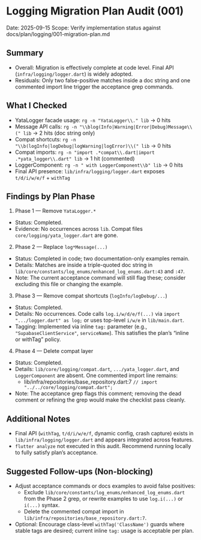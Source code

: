 # Logging Migration Plan Audit (001)

Date: 2025-09-15
Scope: Verify implementation status against docs/plan/logging/001-migration-plan.md

## Summary
- Overall: Migration is effectively complete at code level. Final API (`infra/logging/logger.dart`) is widely adopted.
- Residuals: Only two false-positive matches inside a doc string and one commented import line trigger the acceptance grep commands.

## What I Checked
- YataLogger facade usage: `rg -n "YataLogger\\." lib` → 0 hits
- Message API calls: `rg -n "\\blog(Info|Warning|Error|Debug)Message\\(" lib` → 2 hits (doc string only)
- Compat shortcuts: `rg -n "\\b(logInfo|logDebug|logWarning|logError)\\(" lib` → 0 hits
- Compat imports: `rg -n "import .*compat\\.dart|import .*yata_logger\\.dart" lib` → 1 hit (commented)
- LoggerComponent: `rg -n " with LoggerComponent\\b" lib` → 0 hits
- Final API presence: `lib/infra/logging/logger.dart` exposes `t/d/i/w/e/f` + `withTag`

## Findings by Plan Phase

1) Phase 1 — Remove `YataLogger.*`
- Status: Completed.
- Evidence: No occurrences across `lib`. Compat files `core/logging/yata_logger.dart` are gone.

2) Phase 2 — Replace `log*Message(...)`
- Status: Completed in code; two documentation-only examples remain.
- Details: Matches are inside a triple-quoted doc string in `lib/core/constants/log_enums/enhanced_log_enums.dart:43` and `:47`.
- Note: The current acceptance command will still flag these; consider excluding this file or changing the example.

3) Phase 3 — Remove compat shortcuts (`logInfo/logDebug/...`)
- Status: Completed.
- Details: No occurrences. Code calls `log.i/w/d/e/f(...)` via `import ".../logger.dart" as log;` or uses top-level `i/w/e` in `lib/main.dart`.
- Tagging: Implemented via inline `tag:` parameter (e.g., `"SupabaseClientService"`, `serviceName`). This satisfies the plan’s “inline or withTag” policy.

4) Phase 4 — Delete compat layer
- Status: Completed.
- Details: `lib/core/logging/compat.dart`, `.../yata_logger.dart`, and `LoggerComponent` are absent. One commented import line remains:
  - lib/infra/repositories/base_repository.dart:7 `// import "../../core/logging/compat.dart";`
- Note: The acceptance grep flags this comment; removing the dead comment or refining the grep would make the checklist pass cleanly.

## Additional Notes
- Final API (`withTag`, `t/d/i/w/e/f`, dynamic config, crash capture) exists in `lib/infra/logging/logger.dart` and appears integrated across features.
- `flutter analyze` not executed in this audit. Recommend running locally to fully satisfy plan’s acceptance.

## Suggested Follow-ups (Non-blocking)
- Adjust acceptance commands or docs examples to avoid false positives:
  - Exclude `lib/core/constants/log_enums/enhanced_log_enums.dart` from the Phase 2 grep, or rewrite examples to use `log.i(...)` or `i(...)` syntax.
  - Delete the commented compat import in `lib/infra/repositories/base_repository.dart:7`.
- Optional: Encourage class-level `withTag('ClassName')` guards where stable tags are desired; current inline `tag:` usage is acceptable per plan.

